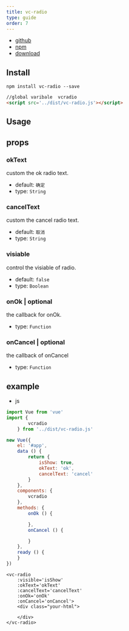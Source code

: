 ```yaml
---
title: vc-radio
type: guide
order: 7
---
```


* [github](https://github.com/iwaimai-bi-fe/vc-radio)
* [npm](https://www.npmjs.com/package/vc-radio)
* [download](https://github.com/iwaimai-bi-fe/vc-radio/archive/master.zip)

## Install

```npm
npm install vc-radio --save
```

```html
//global varibale  vcradio
<script src='../dist/vc-radio.js'></script>
```

## Usage

## props

### okText

custom the ok radio text.

* default: `确定`
* type: `String`

### cancelText

custom the cancel radio text.

* default: `取消`
* type: `String`

### visiable

control the visiable of radio.

* default: `false`
* type: `Boolean` 

### onOk | optional

the callback for onOk.

* type: `Function`

### onCancel | optional

the callback of onCancel

* type: `Function`


## example

* js

```js
import Vue from 'vue'
import {
        vcradio
    } from '../dist/vc-radio.js'

new Vue({
    el: '#app',
    data () {
        return {
            isShow: true,
            okText: 'ok',
            cancelText: 'cancel'
        }
    },
    components: {
        vcradio
    },
    methods: {
        onOk () {

        },
        onCancel () {

        }
    },
    ready () {
    }
})
```

```vue
<vc-radio 
    :visible='isShow'
    :okText='okText'
    :cancelText='cancelText'
    :onOk='onOk'
    :onCancel='onCancel'>
    <div class="your-html">
        
    </div>     
</vc-radio>
```
